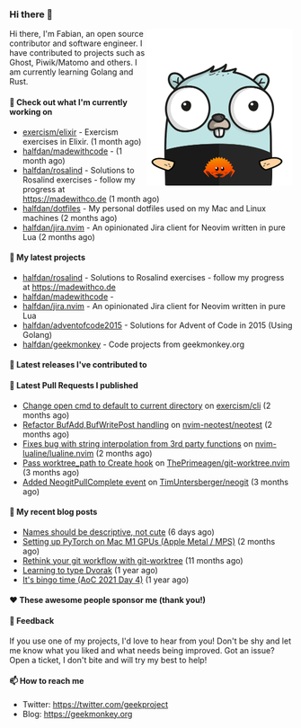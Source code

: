 ### Hi there 👋

<img align="right" src="https://raw.githubusercontent.com/halfdan/halfdan/master/assets/rustgopher.png" width="260">

Hi there, I'm Fabian, an open source contributor and software engineer. I have contributed to projects such as Ghost, Piwik/Matomo and others. I am currently learning Golang and Rust.

#### 👷 Check out what I'm currently working on

- [exercism/elixir](https://github.com/exercism/elixir) - Exercism exercises in Elixir. (1 month ago)
- [halfdan/madewithcode](https://github.com/halfdan/madewithcode) -  (1 month ago)
- [halfdan/rosalind](https://github.com/halfdan/rosalind) - Solutions to Rosalind exercises - follow my progress at https://madewithco.de (1 month ago)
- [halfdan/dotfiles](https://github.com/halfdan/dotfiles) - My personal dotfiles used on my Mac and Linux machines (2 months ago)
- [halfdan/jira.nvim](https://github.com/halfdan/jira.nvim) - An opinionated Jira client for Neovim written in pure Lua (2 months ago)

#### 🌱 My latest projects

- [halfdan/rosalind](https://github.com/halfdan/rosalind) - Solutions to Rosalind exercises - follow my progress at https://madewithco.de
- [halfdan/madewithcode](https://github.com/halfdan/madewithcode) - 
- [halfdan/jira.nvim](https://github.com/halfdan/jira.nvim) - An opinionated Jira client for Neovim written in pure Lua
- [halfdan/adventofcode2015](https://github.com/halfdan/adventofcode2015) - Solutions for Advent of Code in 2015 (Using Golang)
- [halfdan/geekmonkey](https://github.com/halfdan/geekmonkey) - Code projects from geekmonkey.org

#### 🔭 Latest releases I've contributed to


#### 🔨 Latest Pull Requests I published

- [Change open cmd to default to current directory](https://github.com/exercism/cli/pull/1070) on [exercism/cli](https://github.com/exercism/cli) (2 months ago)
- [Refactor BufAdd,BufWritePost handling](https://github.com/nvim-neotest/neotest/pull/137) on [nvim-neotest/neotest](https://github.com/nvim-neotest/neotest) (2 months ago)
- [Fixes bug with string interpolation from 3rd party functions](https://github.com/nvim-lualine/lualine.nvim/pull/880) on [nvim-lualine/lualine.nvim](https://github.com/nvim-lualine/lualine.nvim) (2 months ago)
- [Pass worktree_path to Create hook](https://github.com/ThePrimeagen/git-worktree.nvim/pull/103) on [ThePrimeagen/git-worktree.nvim](https://github.com/ThePrimeagen/git-worktree.nvim) (3 months ago)
- [Added NeogitPullComplete event](https://github.com/TimUntersberger/neogit/pull/372) on [TimUntersberger/neogit](https://github.com/TimUntersberger/neogit) (3 months ago)

#### 📜 My recent blog posts

- [Names should be descriptive, not cute](https://geekmonkey.org/names-should-be-descriptive-not-cute/) (6 days ago)
- [Setting up PyTorch on Mac M1 GPUs (Apple Metal / MPS)](https://geekmonkey.org/setting-up-jupyter-lab-with-pytorch-on-a-mac-with-gpu/) (2 months ago)
- [Rethink your git workflow with git-worktree](https://geekmonkey.org/rethink-your-git-workflow-with-git-worktree/) (11 months ago)
- [Learning to type Dvorak](https://geekmonkey.org/learning-to-type-dvorak/) (1 year ago)
- [It&#39;s bingo time (AoC 2021 Day 4)](https://geekmonkey.org/aoc2021-day4/) (1 year ago)

#### ❤️ These awesome people sponsor me (thank you!)


#### 💬 Feedback

If you use one of my projects, I'd love to hear from you! Don't be shy and let me know what you liked
and what needs being improved. Got an issue? Open a ticket, I don't bite and will try my best to help!

#### 📫 How to reach me

- Twitter: https://twitter.com/geekproject
- Blog: https://geekmonkey.org

